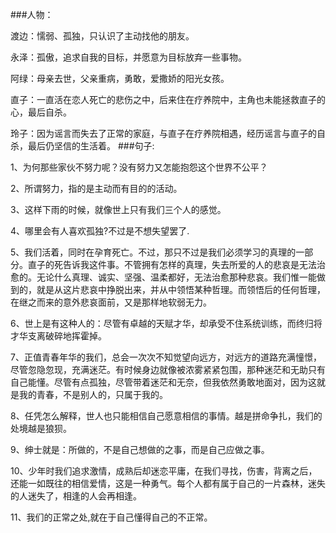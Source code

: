 ###人物：

渡边：懦弱、孤独，只认识了主动找他的朋友。

永泽：孤傲，追求自我的目标，并愿意为目标放弃一些事物。

阿绿：母亲去世，父亲重病，勇敢，爱撒娇的阳光女孩。

直子：一直活在恋人死亡的悲伤之中，后来住在疗养院中，主角也未能拯救直子的心，最后自杀。

玲子：因为谣言而失去了正常的家庭，与直子在疗养院相遇，经历谣言与直子的自杀，最后仍坚信的生活着。
###句子:

1、为何那些家伙不努力呢？没有努力又怎能抱怨这个世界不公平？


2、所谓努力，指的是主动而有目的的活动。


3、这样下雨的时候，就像世上只有我们三个人的感觉。

4、哪里会有人喜欢孤独?不过是不想失望罢了.

5、我们活着，同时在孕育死亡。不过，那只不过是我们必须学习的真理的一部分。直子的死告诉我这件事。不管拥有怎样的真理，失去所爱的人的悲哀是无法治愈的。无论什么真理、诚实、坚强、温柔都好，无法治愈那种悲哀。我们惟一能做到的，就是从这片悲哀中挣脱出来，并从中领悟某种哲理。而领悟后的任何哲理，在继之而来的意外悲哀面前，又是那样地软弱无力。

6、世上是有这种人的：尽管有卓越的天赋才华，却承受不住系统训练，而终归将才华支离破碎地挥霍掉。

7、正值青春年华的我们，总会一次次不知觉望向远方，对远方的道路充满憧憬，尽管忽隐忽现，充满迷茫。有时候身边就像被浓雾紧紧包围，那种迷茫和无助只有自己能懂。尽管有点孤独，尽管带着迷茫和无奈，但我依然勇敢地面对，因为这就是我的青春，不是别人的，只属于我的。

8、任凭怎么解释，世人也只能相信自己愿意相信的事情。越是拼命争扎，我们的处境越是狼狈。

9、绅士就是：所做的，不是自己想做的之事，而是自己应做之事。

10、少年时我们追求激情，成熟后却迷恋平庸，在我们寻找，伤害，背离之后，还能一如既往的相信爱情，这是一种勇气。每个人都有属于自己的一片森林，迷失的人迷失了，相逢的人会再相逢。

11、我们的正常之处,就在于自己懂得自己的不正常。